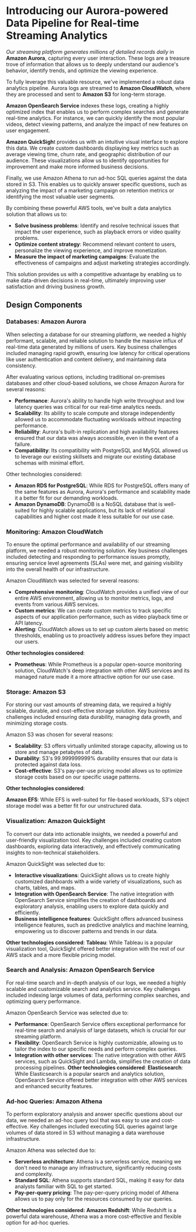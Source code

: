 # Introducing our Aurora-powered Data Pipeline for Real-time Streaming Analytics

*Our streaming platform generates millions of detailed records daily* in **Amazon Aurora**, capturing every user interaction. These logs are a treasure trove of information that allows us to deeply understand our audience's behavior, identify trends, and optimize the viewing experience. 

To fully leverage this valuable resource, we've implemented a robust data analytics pipeline. Aurora logs are streamed to **Amazon CloudWatch**, where they are processed and sent to **Amazon S3** for long-term storage. 
 
**Amazon OpenSearch Service** indexes these logs, creating a highly optimized index that enables us to perform complex searches and generate real-time analytics. For instance, we can quickly identify the most popular videos, detect viewing patterns, and analyze the impact of new features on user engagement.

**Amazon QuickSigh**t provides us with an intuitive visual interface to explore this data. We create custom dashboards displaying key metrics such as average viewing time, churn rate, and geographic distribution of our audience. These visualizations allow us to identify opportunities for improvement and make more informed business decisions.

Finally, we use Amazon Athena to run ad-hoc SQL queries against the data stored in S3. This enables us to quickly answer specific questions, such as analyzing the impact of a marketing campaign on retention metrics or identifying the most valuable user segments.

By combining these powerful AWS tools, we've built a data analytics solution that allows us to:

- **Solve business problems**: Identify and resolve technical issues that impact the user experience, such as playback errors or video quality problems.
- **Optimize content strategy**: Recommend relevant content to users, personalize the viewing experience, and improve monetization.
- **Measure the impact of marketing campaigns**: Evaluate the effectiveness of campaigns and adjust marketing strategies accordingly.

This solution provides us with a competitive advantage by enabling us to make data-driven decisions in real-time, ultimately improving user satisfaction and driving business growth.

## Design Components

### Databases: Amazon Aurora
When selecting a database for our streaming platform, we needed a highly performant, scalable, and reliable solution to handle the massive influx of real-time data generated by millions of users. Key business challenges included managing rapid growth, ensuring low latency for critical operations like user authentication and content delivery, and maintaining data consistency.

After evaluating various options, including traditional on-premises databases and other cloud-based solutions, we chose Amazon Aurora for several reasons:

- **Performance**: Aurora's ability to handle high write throughput and low latency queries was critical for our real-time analytics needs.
- **Scalability**: Its ability to scale compute and storage independently allowed us to accommodate fluctuating workloads without impacting performance.
- **Reliability**: Aurora's built-in replication and high availability features ensured that our data was always accessible, even in the event of a failure.
- **Compatibility**: Its compatibility with PostgreSQL and MySQL allowed us to leverage our existing skillsets and migrate our existing database schemas with minimal effort.

Other technologies considered:

- **Amazon RDS for PostgreSQL**: While RDS for PostgreSQL offers many of the same features as Aurora, Aurora's performance and scalability made it a better fit for our demanding workloads.
- **Amazon DynamoDB**: DynamoDB is a NoSQL database that is well-suited for highly scalable applications, but its lack of relational capabilities and higher cost made it less suitable for our use case.

### Monitoring: Amazon CloudWatch
To ensure the optimal performance and availability of our streaming platform, we needed a robust monitoring solution. Key business challenges included detecting and responding to performance issues promptly, ensuring service level agreements (SLAs) were met, and gaining visibility into the overall health of our infrastructure.

Amazon CloudWatch was selected for several reasons:

- **Comprehensive monitoring**: CloudWatch provides a unified view of our entire AWS environment, allowing us to monitor metrics, logs, and events from various AWS services.
- **Custom metrics**: We can create custom metrics to track specific aspects of our application performance, such as video playback time or API latency.
- **Alerting**: CloudWatch allows us to set up custom alerts based on metric thresholds, enabling us to proactively address issues before they impact our users.

**Other technologies considered**:

- **Prometheus**: While Prometheus is a popular open-source monitoring solution, CloudWatch's deep integration with other AWS services and its managed nature made it a more attractive option for our use case.

### Storage: Amazon S3
For storing our vast amounts of streaming data, we required a highly scalable, durable, and cost-effective storage solution. Key business challenges included ensuring data durability, managing data growth, and minimizing storage costs.

Amazon S3 was chosen for several reasons:

- **Scalability**: S3 offers virtually unlimited storage capacity, allowing us to store and manage petabytes of data.
- **Durability**: S3's 99.999999999% durability ensures that our data is protected against data loss.
- **Cost-effective**: S3's pay-per-use pricing model allows us to optimize storage costs based on our specific usage patterns.

**Other technologies considered**:

**Amazon EFS**: While EFS is well-suited for file-based workloads, S3's object storage model was a better fit for our unstructured data.


### Visualization: Amazon QuickSight
To convert our data into actionable insights, we needed a powerful and user-friendly visualization tool. Key challenges included creating custom dashboards, exploring data interactively, and effectively communicating insights to non-technical stakeholders.

Amazon QuickSight was selected due to:

- **Interactive visualizations**: QuickSight allows us to create highly customized dashboards with a wide variety of visualizations, such as charts, tables, and maps.
- **Integration with OpenSearch Service**: The native integration with OpenSearch Service simplifies the creation of dashboards and exploratory analysis, enabling users to explore data quickly and efficiently.
- **Business intelligence features**: QuickSight offers advanced business intelligence features, such as predictive analytics and machine learning, empowering us to discover patterns and trends in our data.

**Other technologies considered**:
**Tableau**: While Tableau is a popular visualization tool, QuickSight offered better integration with the rest of our AWS stack and a more flexible pricing model.

### Search and Analysis: Amazon OpenSearch Service
For real-time search and in-depth analysis of our logs, we needed a highly scalable and customizable search and analytics service. Key challenges included indexing large volumes of data, performing complex searches, and optimizing query performance.

Amazon OpenSearch Service was selected due to:
- **Performance**: OpenSearch Service offers exceptional performance for real-time search and analysis of large datasets, which is crucial for our streaming platform.
- **Flexibility**: OpenSearch Service is highly customizable, allowing us to tailor the index to our specific needs and perform complex queries.
- **Integration with other services**: The native integration with other AWS services, such as QuickSight and Lambda, simplifies the creation of data processing pipelines.
**Other technologies considered**:
**Elasticsearch**: While Elasticsearch is a popular search and analytics solution, OpenSearch Service offered better integration with other AWS services and enhanced security features.

### Ad-hoc Queries: Amazon Athena
To perform exploratory analysis and answer specific questions about our data, we needed an ad-hoc query tool that was easy to use and cost-effective. Key challenges included executing SQL queries against large volumes of data stored in S3 without managing a data warehouse infrastructure.

Amazon Athena was selected due to:
- **Serverless architecture**: Athena is a serverless service, meaning we don't need to manage any infrastructure, significantly reducing costs and complexity.
- **Standard SQL**: Athena supports standard SQL, making it easy for data analysts familiar with SQL to get started.
- **Pay-per-query pricing**: The pay-per-query pricing model of Athena allows us to pay only for the resources consumed by our queries.

**Other technologies considered:**
**Amazon Redshift**: While Redshift is a powerful data warehouse, Athena was a more cost-effective and flexible option for ad-hoc queries.
